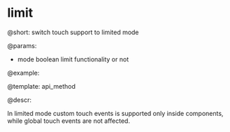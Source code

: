 limit
=============


@short: switch touch support to limited mode


	

@params:
- mode      boolean       limit functionality or not


@example:


@template:	api_method

	
@descr:


In  limited mode custom touch events is supported only inside components, while global touch events are not affected. 

